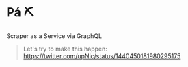 # Pá ⛏
Scraper as a Service via GraphQL

> Let's try to make this happen: https://twitter.com/upNic/status/1440450181980295175
